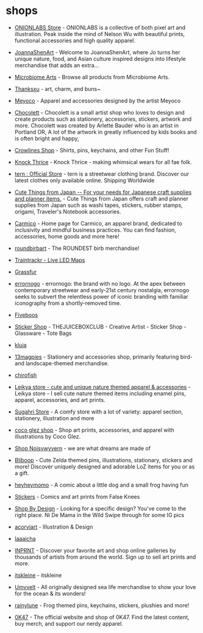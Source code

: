# shops
- [ONIONLABS Store](https://www.onionlabs.net/) - ONIONLABS is a collective of both pixel art and illustration. Peak inside the mind of Nelson Wu with beautiful prints, functional accessories and high quality apparel.

- [JoannaShenArt](https://joannashenart.bigcartel.com/) - Welcome to JoannaShenArt, where Jo turns her unique nature, food, and Asian culture inspired designs into lifestyle merchandise that adds an extra...

- [Microbiome Arts](https://www.microbiomearts.com/products) - Browse all products from Microbiome Arts.

- [Thanksxu](https://thanksxu.com/) - art, charm, and buns~

- [Meyoco](https://meyocostudio.com/collections/all) - Apparel and accessories designed by the artist Meyoco

- [Chocolett](https://chocolett.com/) - Chocolett is a small artist shop who loves to design and create products such as stationery, accessories, stickers, artwork and more. Chocolett was created by Arlette Bauder who is an artist in Portland OR, A lot of the artwork in greatly influenced by kids books and is often bright and happy,

- [Crowlines Shop](https://crowlines.net/) - Shirts, pins, keychains, and other Fun Stuff!

- [Knock Thrice](https://knockthrice.ca/) - Knock Thrice - making whimsical wears for all fae folk.

- [tern : Official Store](https://in.tern.et/) - tern is a streetwear clothing brand. Discover our latest clothes only available online. Shipping Worldwide

- [Cute Things from Japan -- For your needs for Japanese craft supplies and planner items.](https://cutethingsfromjapan.com/) - Cute Things from Japan offers craft and planner supplies from Japan such as washi tapes, stickers, rubber stamps, origami, Traveler's Notebook accessories.

- [Carmico](https://carmico.ca/) - Home page for Carmico, an apparel brand, dedicated to inclusivity and mindful business practices. You can find fashion, accessories, home goods and more here!

- [roundbirbart](https://www.roundbirb.art/) - The ROUNDEST birb merchandise!

- [Traintrackr - Live LED Maps](https://www.traintrackr.io/product)

- [Grassfur](https://grassfur.bigcartel.com/)

- [errornogo](https://errornogo.com/) - errornogo: the brand with no logo. At the apex between contemporary streetwear and early-21st century nostalgia, errornogo seeks to subvert the relentless power of iconic branding with familiar iconography from a shortly-removed time.

- [Fiveboos](https://fiveboos.com/)

- [Sticker Shop](https://www.thejuiceboxclub.shop) - THEJUICEBOXCLUB - Creative Artist - Sticker Shop - Glassware - Tote Bags

- [kluia](https://www.kluia.co/)

- [13magpies](https://www.13magpies.net/) - Stationery and accessories shop, primarily featuring bird- and landscape-themed merchandise.

- [chirofish](https://www.chiro.fish/)

- [Leikya store - cute and unique nature themed apparel & accessories](https://leikya.com/en-us) - Leikya store - I sell cute nature themed items including enamel pins, apparel, accessories, and art prints.

- [Sugahri Store](https://sugahri.com/) - A comfy store with a lot of variety: apparel section, stationery, illustration and more

- [coco glez shop](https://www.cocoglez.com/) - Shop art prints, accessories, and apparel with illustrations by Coco Glez.

- [Shop Noisywyvern](https://noisywyvern.com/) - we are what dreams are made of

- [Bliboop](https://www.blibloop.com/) - Cute Zelda themed pins, illustrations, stationary, stickers and more! Discover uniquely designed and adorable LoZ items for you or as a gift.

- [heyheymomo](https://www.heyheymomo.com) - A comic about a little dog and a small frog having fun

- [Stickers](https://store.falseknees.com/collections/stickers) - Comics and art prints from False Knees

- [Shop By Design](https://nidemama.com/pages/shop-by-design) - Looking for a specific design? You've come to the right place. Ni De Mama in the Wild Swipe through for some IG pics

- [acorviart](https://acorviart.bigcartel.com/) - Illustration & Design

- [laaaicha](https://imsleepy.bigcartel.com/)

- [INPRNT](https://www.inprnt.com/) - Discover your favorite art and shop online galleries by thousands of artists from around the world. Sign up to sell art prints and more.

- [itskleine](https://itskleine.com/) - itskleine

- [Umvvelt](https://umvvelt.fish/) - All originally designed sea life merchandise to show your love for the ocean & its wonders!

- [rainylune](https://rainylune.com/) - Frog themed pins, keychains, stickers, plushies and more!

- [0K47](https://0k47.com/) - The official website and shop of 0K47. Find the latest content, buy merch, and support our nerdy apparel.

